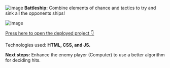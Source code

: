 ![image](https://git.generalassemb.ly/elyasalsaffar-ga/Battleship-Browser-Based-Game-Project/assets/54563/575ed680-9d32-46cb-b74b-704f80215433)
**Battleship:** Combine elements of chance and tactics to try and sink all the opponents ships!

![image](https://git.generalassemb.ly/elyasalsaffar-ga/Battleship-Browser-Based-Game-Project/assets/54563/748c782f-57c4-402c-bbe5-f9bc00bb54d4)


[Press here to open the deployed project 👇](https://pages.git.generalassemb.ly/elyasalsaffar-ga/Battleship-Browser-Based-Game-Project/)


Technologies used: **HTML, CSS, and JS.**

**Next steps:** Enhance the enemy player (Computer) to use a better algorithm for deciding hits.
